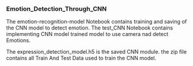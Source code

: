 ### Emotion_Detection_Through_CNN

The emotion-recognition-model Notebook contains training and saving of the CNN model to detect emotion.
The  test_CNN Notebook contains implementing CNN model trained model to use camera nad detect Emotions.

The expression_detection_model.h5 is the saved CNN module.
the zip file contains all Train And Test Data used to train the CNN model.
